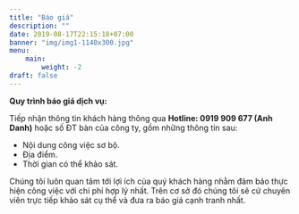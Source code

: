 ```yaml
---
title: "Báo giá"
description: ""
date: 2019-08-17T22:15:18+07:00
banner: "img/img1-1140x300.jpg"
menu:
    main:
        weight: -2
draft: false
---
```


**Quy trình báo giá dịch vụ:**

Tiếp nhận thông tin khách hàng thông qua <span class="text-success">**Hotline: 0919 909 677 (Anh Danh)**</span> hoặc số ĐT bàn của công ty, gồm những thông tin sau:

- Nội dung công việc sơ bộ.
- Địa điểm.
- Thời gian có thể khảo sát.

Chúng tôi luôn quan tâm tới lợi ích của quý khách hàng nhằm đảm bảo thực hiện công việc với chi phí hợp lý nhất. Trên cơ sở đó chúng tôi sẽ cử chuyên viên trực tiếp khảo sát cụ thể và đưa ra báo giá cạnh tranh nhất.